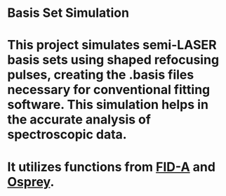 # Basis Set Simulation
# This project simulates semi-LASER basis sets using shaped refocusing pulses, creating the .basis files necessary for conventional fitting software. This simulation helps in the accurate analysis of spectroscopic data.
# It utilizes functions from [FID-A](https://www.opensourceimaging.org/project/fid-a-advanced-processing-and-simulation-of-mr-spectroscopy/) and [Osprey](https://schorschinho.github.io/osprey/).

